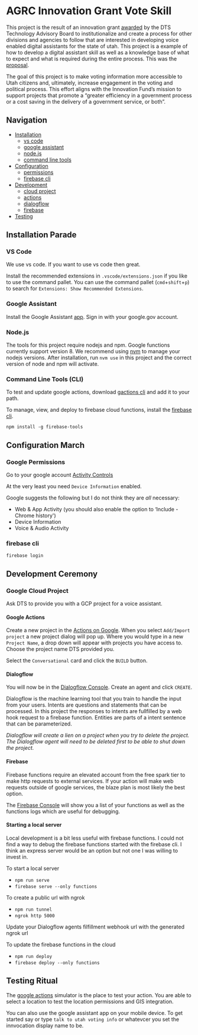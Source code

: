 # AGRC Innovation Grant Vote Skill

This project is the result of an innovation grant [awarded](/docs/award.md) by the DTS Technology Advisory Board to institutionalize and create a process for other divisions and agencies to follow that are interested in developing voice enabled digital assistants for the state of utah. This project is a example of how to develop a digital assistant skill as well as a knowledge base of what to expect and what is required during the entire process. This was the [proposal](/docs/proposal.md).

The goal of this project is to make voting information more accessible to Utah citizens and, ultimately, increase engagement in the voting and political process. This effort aligns with the Innovation Fund’s mission to support projects that promote a “greater efficiency in a government process or a cost saving in the delivery of a government service, or both”.

## Navigation

- [Installation](#installation-parade)
  - [vs code](#vs-code)
  - [google assistant](#google-assistant)
  - [node.js](#node.js)
  - [command line tools](#cli)
- [Configuration](#configuration-march)
  - [permissions](#google-permissions)
  - [firebase cli](#firebase-cli)
- [Development](#development-ceremony)
  - [cloud project](#google-cloud-project)
  - [actions](#google-actions)
  - [dialogflow](#dialogflow)
  - [firebase](#firebase)
- [Testing](#testing-ritual)

## Installation Parade

### VS Code

We use vs code. If you want to use vs code then great.

Install the recommended extensions in `.vscode/extensions.json` if you like to use the command pallet. You can use the command pallet (`cmd`+`shift`+`p`) to search for `Extensions: Show Recommended Extensions`.

### Google Assistant

Install the Google Assistant [app](https://assistant.google.com/). Sign in with your google.gov account.

### Node.js

The tools for this project require nodejs and npm. Google functions currently support version 8. We recommend using [nvm](http://nvm.sh) to manage your nodejs versions. After installation, run `nvm use` in this project and the correct version of node and npm will activate.

### Command Line Tools (CLI)

To test and update google actions, download [gactions cli](https://developers.google.com/actions/tools/gactions-cli) and add it to your path.

To manage, view, and deploy to firebase cloud functions, install the [firebase cli](https://firebase.google.com/docs/cli/).

`npm install -g firebase-tools`

## Configuration March

### Google Permissions

Go to your google account [Activity Controls](https://myaccount.google.com/activitycontrols)

At the very least you need `Device Information` enabled.

Google suggests the following but I do not think they are _all_ necessary:

- Web & App Activity (you should also enable the option to ‘Include - Chrome history')
- Device Information
- Voice & Audio Activity

### firebase cli

`firebase login`

## Development Ceremony

### Google Cloud Project

Ask DTS to provide you with a GCP project for a voice assistant.

#### Google Actions

Create a new project in the [Actions on Google](https://console.actions.google.com). When you select `Add/Import project` a new project dialog will pop up. Where you would type in a new `Project Name`, a drop down will appear with projects you have access to. Choose the project name DTS provided you.

Select the `Conversational` card and click the `BUILD` button.

#### Dialogflow

You will now be in the [Dialogflow Console](https://console.dialogflow.com/). Create an agent and click `CREATE`.

Dialogflow is the machine learning tool that you train to handle the input from your users. Intents are questions and statements that can be processed. In this project the responses to intents are fullfilled by a web hook request to a firebase function. Entities are parts of a intent sentence that can be parameterized.

_Dialogflow will create a lien on a project when you try to delete the project. The Dialogflow agent will need to be deleted first to be able to shut down the project._

#### Firebase

Firebase functions require an elevated account from the free spark tier to make http requests to external services. If your action will make web requests outside of google services, the blaze plan is most likely the best option.

The [Firebase Console](https://console.firebase.google.com) will show you a list of your functions as well as the functions logs which are useful for debugging.

#### Starting a local server

Local development is a bit less useful with firebase functions. I could not find a way to debug the firebase functions started with the firebase cli. I think an express server would be an option but not one I was willing to invest in.

To start a local server

- `npm run serve`
- `firebase serve --only functions`

To create a public url with ngrok

- `npm run tunnel`
- `ngrok http 5000`

Update your Dialogflow agents filfillment webhook url with the generated ngrok url

To update the firebase functions in the cloud

- `npm run deploy`
- `firebase deploy --only functions`

## Testing Ritual

The [google actions](https://console.actions.google.com) simulator is the place to test your action. You are able to select a location to test the location permissions and GIS integration.

You can also use the google assistant app on your mobile device. To get started say or type `talk to utah voting info` or whatevcer you set the innvocation display name to be.
